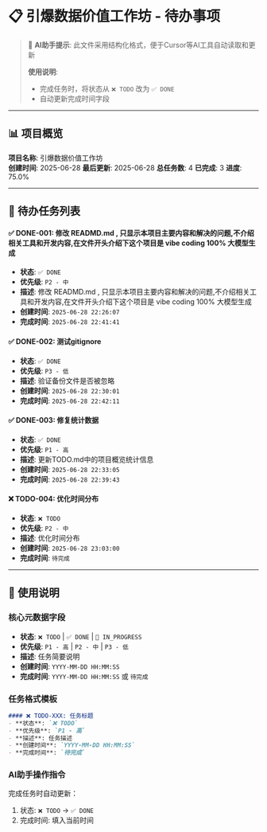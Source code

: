 # 📋 引爆数据价值工作坊 - 待办事项

> 🤖 **AI助手提示**: 此文件采用结构化格式，便于Cursor等AI工具自动读取和更新
> 
> **使用说明**: 
> - 完成任务时，将状态从 `❌ TODO` 改为 `✅ DONE`
> - 自动更新完成时间字段

---

## 📊 项目概览

**项目名称**: 引爆数据价值工作坊  
**创建时间**: 2025-06-28
**最后更新**: 2025-06-28
**总任务数**: 4
**已完成**: 3 
**进度**: 75.0%

---

## 🎯 待办任务列表


#### ✅ DONE-001: 修改 READMD.md , 只显示本项目主要内容和解决的问题,不介绍相关工具和开发内容,在文件开头介绍下这个项目是 vibe coding 100% 大模型生成
- **状态**: `✅ DONE`
- **优先级**: `P2 - 中`
- **描述**: 修改 READMD.md , 只显示本项目主要内容和解决的问题,不介绍相关工具和开发内容,在文件开头介绍下这个项目是 vibe coding 100% 大模型生成
- **创建时间**: `2025-06-28 22:26:07`
- **完成时间**: `2025-06-28 22:41:41`


#### ✅ DONE-002: 测试gitignore
- **状态**: `✅ DONE`
- **优先级**: `P3 - 低`
- **描述**: 验证备份文件是否被忽略
- **创建时间**: `2025-06-28 22:30:01`
- **完成时间**: `2025-06-28 22:42:11`


#### ✅ DONE-003: 修复统计数据
- **状态**: `✅ DONE`
- **优先级**: `P1 - 高`
- **描述**: 更新TODO.md中的项目概览统计信息
- **创建时间**: `2025-06-28 22:33:05`
- **完成时间**: `2025-06-28 22:39:43`



#### ❌ TODO-004: 优化时间分布
- **状态**: `❌ TODO`
- **优先级**: `P2 - 中`
- **描述**: 优化时间分布
- **创建时间**: `2025-06-28 23:03:00`
- **完成时间**: `待完成`


<!-- 示例任务 (已注释) -->
<!--
### 🚀 高优先级

#### ✅ DONE-001: 示例任务标题
- **状态**: `✅ DONE`
- **优先级**: `P1 - 高`
- **描述**: 任务描述
- **创建时间**: `2024-12-19 14:30:00`
- **完成时间**: `2025-06-28 22:33:05`

#### ✅ DONE-002: 已完成示例任务
- **状态**: `✅ DONE`
- **优先级**: `P2 - 中`
- **描述**: 已完成的任务描述
- **创建时间**: `2024-12-19 13:00:00`
- **完成时间**: `2024-12-19 14:25:00`
-->

---

## 📝 使用说明

### 核心元数据字段
- **状态**: `❌ TODO` | `✅ DONE` | `🔄 IN_PROGRESS`
- **优先级**: `P1 - 高` | `P2 - 中` | `P3 - 低`
- **描述**: 任务简要说明
- **创建时间**: `YYYY-MM-DD HH:MM:SS`
- **完成时间**: `YYYY-MM-DD HH:MM:SS` 或 `待完成`

### 任务格式模板
```markdown
#### ❌ TODO-XXX: 任务标题
- **状态**: `❌ TODO`
- **优先级**: `P1 - 高`
- **描述**: 任务描述
- **创建时间**: `YYYY-MM-DD HH:MM:SS`
- **完成时间**: `待完成`
```

### AI助手操作指令
完成任务时自动更新：
1. 状态: `❌ TODO` → `✅ DONE`
2. 完成时间: 填入当前时间
